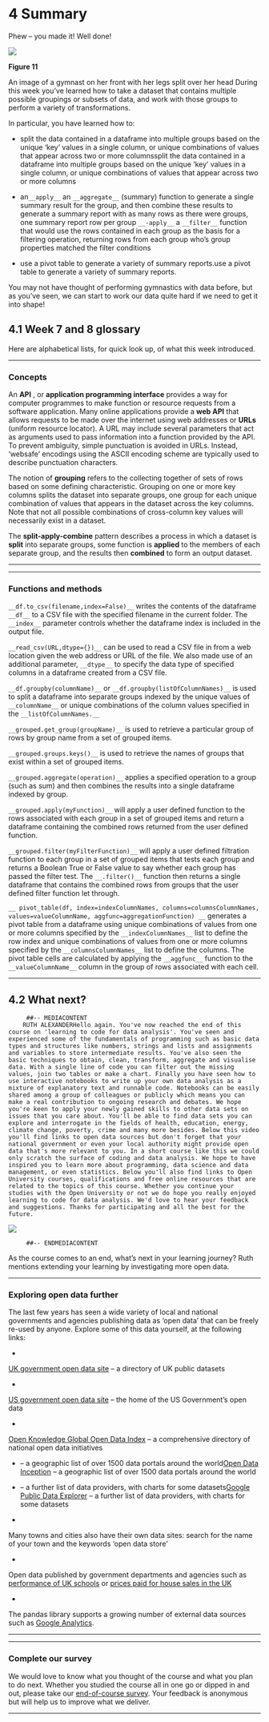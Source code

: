 # 4 Summary 


Phew – you made it! Well done!


![](https://www.open.edu/openlearn/ocw/pluginfile.php/1393338/mod_oucontent/oucontent/71687/ou_futurelearn_learn_to_code_fig_1067.jpg)


__Figure 11__

An image of a gymnast on her front with her legs split over her head 
During this week you’ve learned how to take a dataset that contains multiple possible groupings or subsets of data, and work with those groups to perform a variety of transformations.

In particular, you have learned how to:

* split the data contained in a dataframe into multiple groups based on the unique ‘key’ values in a single column, or unique combinations of values that appear across two or more columnssplit the data contained in a dataframe into multiple groups based on the unique ‘key’ values in a single column, or unique combinations of values that appear across two or more columns

* an`__apply__` an `__aggregate__` (summary) function to generate a single summary result for the group, and then combine these results to generate a summary report with as many rows as there were groups, one summary report row per group `__-apply__` a `__filter__` function that would use the rows contained in each group as the basis for a filtering operation, returning rows from each group who’s group properties matched the filter conditions

* use a pivot table to generate a variety of summary reports.use a pivot table to generate a variety of summary reports.

You may not have thought of performing gymnastics with data before, but as you’ve seen, we can start to work our data quite hard if we need to get it into shape!


## 4.1 Week 7 and 8 glossary


Here are alphabetical lists, for quick look up, of what this week introduced.

---


### Concepts

An __API__ , or __application programming interface__ provides a way for computer programmes to make function or resource requests from a software application. Many online applications provide a __web API__ that allows requests to be made over the internet using web addresses or __URLs__ (uniform resource locator). A URL may include several parameters that act as arguments used to pass information into a function provided by the API. To prevent ambiguity, simple punctuation is avoided in URLs. Instead, ‘websafe’ encodings using the ASCII encoding scheme are typically used to describe punctuation characters.

The notion of __grouping__ refers to the collecting together of sets of rows based on some defining characteristic. Grouping on one or more key columns splits the dataset into separate groups, one group for each unique combination of values that appears in the dataset across the key columns. Note that not all possible combinations of cross-column key values will necessarily exist in a dataset.

The __split-apply-combine__ pattern describes a process in which a dataset is __split__ into separate groups, some function is __applied__ to the members of each separate group, and the results then __combined__ to form an output dataset.

---

---


### Functions and methods

`__df.to_csv(filename,index=False)__` writes the contents of the dataframe `__df__` to a CSV file with the specified filename in the current folder. The `__index__` parameter controls whether the dataframe index is included in the output file.

`__read_csv(URL,dtype={})__` can be used to read a CSV file in from a web location given the web address or URL of the file. We also made use of an additional parameter, `__dtype__` to specify the data type of specified columns in a dataframe created from a CSV file.

`__df.groupby(columnName)__` or `__df.groupby(listOfColumnNames)__` is used to split a dataframe into separate groups indexed by the unique values of `__columnName__` or unique combinations of the column values specified in the `__listOfColumnNames.__`

`__grouped.get_group(groupName)__` is used to retrieve a particular group of rows by group name from a set of grouped items.

`__grouped.groups.keys()__` is used to retrieve the names of groups that exist within a set of grouped items.

`__grouped.aggregate(operation)__` applies a specified operation to a group (such as sum) and then combines the results into a single dataframe indexed by group.

`__grouped.apply(myFunction)__` will apply a user defined function to the rows associated with each group in a set of grouped items and return a dataframe containing the combined rows returned from the user defined function.

`__grouped.filter(myFilterFunction)__` will apply a user defined filtration function to each group in a set of grouped items that tests each group and returns a Boolean True or False value to say whether each group has passed the filter test. The `__.filter()__` function then returns a single dataframe that contains the combined rows from groups that the user defined filter function let through.

`__ pivot_table(df, index=indexColumnNames, columns=columnsColumnNames, values=valueColumnName, aggfunc=aggregationFunction) __` generates a pivot table from a dataframe using unique combinations of values from one or more columns specified by the `__indexColumnNames__` list to define the row index and unique combinations of values from one or more columns specified by the `__columnsColumnNames__` list to define the columns. The pivot table cells are calculated by applying the `__aggfunc__` function to the `__valueColumnName__` column in the group of rows associated with each cell.

---


## 4.2 What next?


         ##-- MEDIACONTENT
        RUTH ALEXANDERHello again. You've now reached the end of this course on 'learning to code for data analysis'. You've seen and experienced some of the fundamentals of programming such as basic data types and structures like numbers, strings and lists and assignments and variables to store intermediate results. You've also seen the basic techniques to obtain, clean, transform, aggregate and visualise data. With a single line of code you can filter out the missing values, join two tables or make a chart. Finally you have seen how to use interactive notebooks to write up your own data analysis as a mixture of explanatory text and runnable code. Notebooks can be easily shared among a group of colleagues or publicly which means you can make a real contribution to ongoing research and debates. We hope you're keen to apply your newly gained skills to other data sets on issues that you care about. You'll be able to find data sets you can explore and interrogate in the fields of health, education, energy, climate change, poverty, crime and many more besides. Below this video you'll find links to open data sources but don't forget that your national government or even your local authority might provide open data that's more relevant to you. In a short course like this we could only scratch the surface of coding and data analysis. We hope to have inspired you to learn more about programming, data science and data management, or even statistics. Below you'll also find links to Open University courses, qualifications and free online resources that are related to the topics of this course. Whether you continue your studies with the Open University or not we do hope you really enjoyed learning to code for data analysis. We'd love to hear your feedback and suggestions. Thanks for participating and all the best for the future. 

![](https://www.open.edu/openlearn/ocw/pluginfile.php/1393338/mod_oucontent/oucontent/71687/ou_futurelearn_learn_to_code_vid_1005.jpg)

         ##-- ENDMEDIACONTENT
    
As the course comes to an end, what’s next in your learning journey? Ruth mentions extending your learning by investigating more open data.

---


### Exploring open data further

The last few years has seen a wide variety of local and national governments and agencies publishing data as ‘open data’ that can be freely re-used by anyone. Explore some of this data yourself, at the following links:

* 
[UK government open data site](http://data.gov.uk/) – a directory of UK public datasets


* 
[US government open data site](http://data.gov/) – the home of the US Government’s open data


* 
[Open Knowledge Global Open Data Index](http://index.okfn.org/dataset/) – a comprehensive directory of national open data initiatives


* – a geographic list of over 1500 data portals around the world[Open Data Inception](http://opendatainception.io) – a geographic list of over 1500 data portals around the world

* – a further list of data providers, with charts for some datasets[Google Public Data Explorer](https://www.google.com/publicdata/directory) – a further list of data providers, with charts for some datasets

* 
Many towns and cities also have their own data sites: search for the name of your town and the keywords ‘open data store’


* 
Open data published by government departments and agencies such as [performance of UK schools](http://www.education.gov.uk/schools/performance/) or [prices paid for house sales in the UK](http://landregistry.data.gov.uk/app/ppd)


* 
The pandas library supports a growing number of external data sources such as [Google Analytics](http://pandas.pydata.org/pandas-docs/stable/remote_data.html).


---

---


### Complete our survey

We would love to know what you thought of the course and what you plan to do next. Whether you studied the course all in one go or dipped in and out, please take our [end-of-course survey](https://www.surveymonkey.co.uk/r/BOCENDlearntocode). Your feedback is anonymous but will help us to improve what we deliver.

---

